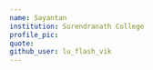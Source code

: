 ```yaml
---
name: Sayantan
institution: Surendranath College
profile_pic: 
quote: 
github_user: lu_flash_vik
---
```

